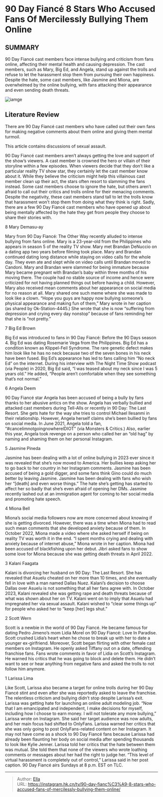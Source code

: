 # 90 Day Fiancé 8 Stars Who Accused Fans Of Mercilessly Bullying Them Online


## SUMMARY 


 90 Day Fiancé cast members face intense bullying and criticism from fans online, affecting their mental health and causing depression. 
 The cast members, such as Mary, Big Ed, and Angela, stand up against the trolls and refuse to let the harassment stop them from pursuing their own happiness. 
 Despite the hate, some cast members, like Jasmine and Miona, are overwhelmed by the online bullying, with fans attacking their appearance and even sending death threats. 

![iamge](https://static1.srcdn.com/wordpress/wp-content/uploads/2023/10/retitled-90-day-fiance-_-8-stars-who-accused-fans-of-mercilessly-bullying-them-online.jpg)

## Literature Review
There are 90 Day Fiancé cast members who have called out their own fans for making negative comments about them online and giving them mental turmoil.




This article contains discussions of sexual assault. 

90 Day Fiancé cast members aren’t always getting the love and support of the show’s viewers. A cast member is crowned the hero or villain of their storyline within a few episodes. When viewers decide that they don’t like a particular reality TV show star, they certainly let the cast member know about it. While they believe the criticism might help this villainous cast member clean up their act, the stars often resort to slamming the fans instead.
Some cast members choose to ignore the hate, but others aren’t afraid to call out their critics and trolls online for their menacing comments. Despite the negativity, these cast members stand tall to let the trolls know that harassment won’t stop them from doing what they think is right. Sadly, there are a few 90 Day Fiancé cast members who have opened up about being mentally affected by the hate they get from people they choose to share their stories with.









 








 8  Mary Demasu-ay 


Mary from 90 Day Fiancé: The Other Way recently alluded to intense bullying from fans online. Mary is a 23-year-old from the Philippines who appears in season 5 of the reality TV show. Mary met Brandan DeNuccio on a dating app two years before filming took place. Mary and Brandan continued dating long distance while staying on video calls for the whole day. They even ate and slept while on video calls until Brandan moved to Candoni. Mary and Brandan were slammed for being immature because Mary became pregnant with Brandan’s baby within three months of his moving there.
The couple had no stable source of income and hence were criticized for not having planned things out before having a child. However, Mary also received mean comments about her appearance on social media for no reason at all. Mary shared one such meme where she was made to look like a clown. “Hope you guys are happy now bullying someone’s physical appearance and making fun of them,” Mary wrote in her caption (as shared by Ok-Station-4445.) She wrote that she is now “suffering from depression and crying every day nonstop” because of fans reminding her that she is “not pretty.”





 7  Big Ed Brown 
        

Big Ed was introduced to fans in 90 Day Fiancé: Before the 90 Days season 4. Big Ed was dating Rosemarie Vega from the Philippines. Big Ed has a condition known as Klippel-Feil Syndrome. The rare genetic defect makes him look like he has no neck because two of the seven bones in his neck have been fused. Big Ed’s appearance has led to fans calling him “No neck Ed” on the internet. During his interview with The Night Time Show podcast (via People) in 2020, Big Ed said, “I was teased about my neck since I was 5 years old.” He added, “People aren’t comfortable when they see something that’s not normal.”





 6  Angela Deem 


90 Day Fiancé star Angela has been accused of being a bully by fans thanks to her abusive antics on the show. Angela has verbally bullied and attacked cast members during Tell-Alls or recently in 90 Day: The Last Resort. She gets hate for the way she tries to control Michael Ilesanmi in their relationship. However, Angela herself claims she’s been bullied by fans on social media. In June 2021, Angela told a fan, “#cancelimnotgoingnowhereIDIOT” (via Monsters &amp; Critics.) Also, earlier this year, Angela took revenge on a person who called her an “old hag” by naming and shaming them on her personal Instagram.





 5  Jasmine Pineda 
        

Jasmine has been dealing with a lot of online bullying in 2023 ever since it was revealed that she’s now moved to America. Her bullies keep asking her to go back to her country in her Instagram comments. Jasmine has been accused of being a gold digger, and some fans think Gino could do much better by leaving Jasmine. Jasmine has been dealing with fans who wish her “[death] and even worse things.” The hate she’s getting has started to affect her so badly that she’s even afraid of opening her DMs. Jasmine recently lashed out at an immigration agent for coming to her social media and promoting hate speech.





 4  Miona Bell 


Miona’s social media followers now are more concerned about knowing if she is getting divorced. However, there was a time when Miona had to read such mean comments that she developed anxiety because of them. In October 2022, Miona made a video where she asked herself if being on reality TV was worth it in the end. “I spent months crying and dealing with anxiety because of internet abuse,” Miona wrote in her caption. Miona had been accused of blackfishing upon her debut. Jibri asked fans to show some love for Miona because she was getting death threats in April 2022.





 3  Kalani Faagata 
        

Kalani is divorcing her husband on 90 Day: The Last Resort. She has revealed that Asuelu cheated on her more than 10 times, and she eventually fell in love with a man named Dallas Nuez. Kalani’s decision to choose Dallas over Asuelu is not something that all her fans agree with. In October 2023, Kalani revealed she was getting rape and death threats because of what was shown about her on TV. Kalani went on to imply that Asuelu had impregnated her via sexual assault. Kalani wished to “clear some things up” for people who asked her to “keep [her] legs shut.”





 2  Scott Wern 
        

Scott is a newbie in the world of 90 Day Fiancé. He became famous for dating Pedro Jimeno’s mom Lidia Morel on 90 Day Fiancé: Love In Paradise. Scott crushed Lidia’s heart when he chose to break up with her to date a younger ex-girlfriend. Moreover, Scott began flirting with other female cast members on Instagram. He openly asked Tiffany out on a date, offending franchise fans. Fans wrote comments in favor of Lidia on Scott’s Instagram. He warned his critics that he was going to block and delete them. He didn’t want to see or hear anything from negative fans and asked the trolls to not follow him anymore.





 1  Larissa Lima 
        

Like Scott, Larissa also became a target for online trolls during her 90 Day Fiancé stint and even after she was reportedly asked to leave the franchise. The relentless criticism and bullying didn’t stop despite Larissa’s exit. Larissa was getting hate for launching an online adult modeling job. “Now that I am emancipated and independent, I make decisions for myself, including how I choose to earn money. I will not tolerate any more bullying,” Larissa wrote on Instagram. She said her target audience was now adults, and her main focus had shifted to OnlyFans.
Larissa warned her critics that she was only going to post OnlyFans-related content on her Instagram. It may not have come as a shock to 90 Day Fiancé fans because Larissa had already been flaunting her body on social media after spending thousands to look like Kylie Jenner. Larissa told her critics that the hate between them was mutual. She told them that none of the viewers who wrote loathing comments or messages about her had the right to judge her. “This level of virtual harassment is completely out of control,” Larissa said in her post caption.
90 Day Fiancé airs Sundays at 8 p.m. EST on TLC.


---

> Author: [Ella](https://instagram.hk.cn/)  
> URL: https://instagram.hk.cn/tv/90-day-fianc%C3%A9-8-stars-who-accused-fans-of-mercilessly-bullying-them-online/  

